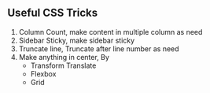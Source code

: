 ## Useful CSS Tricks

1. Column Count, make content in multiple column as need 
2. Sidebar Sticky, make sidebar sticky
3. Truncate line, Truncate after line number as need 
4. Make anything in center, By
    * Transform Translate
    * Flexbox
    * Grid
